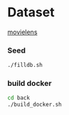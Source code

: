 # Dataset

[movielens](https://grouplens.org/datasets/movielens/)

### Seed

```bash
./filldb.sh
```

### build docker

```bash
cd back
./build_docker.sh
```